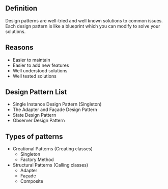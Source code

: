 ## Definition
Design patterns are well-tried and well known solutions to common issues.
Each design pattern is like a blueprint which you can modify to solve your solutions.
## Reasons
- Easier to maintain
- Easier to add new features
- Well understood solutions
- Well tested solutions
## Design Pattern List
- Single Instance Design Pattern (Singleton)
- The Adapter and Façade Design Pattern
- State Design Pattern
- Observer Design Pattern
## Types of patterns
- Creational Patterns (Creating classes)
	- Singleton
	- Factory Method
- Structural Patterns (Calling classes)
	- Adapter
	- Façade
	- Composite